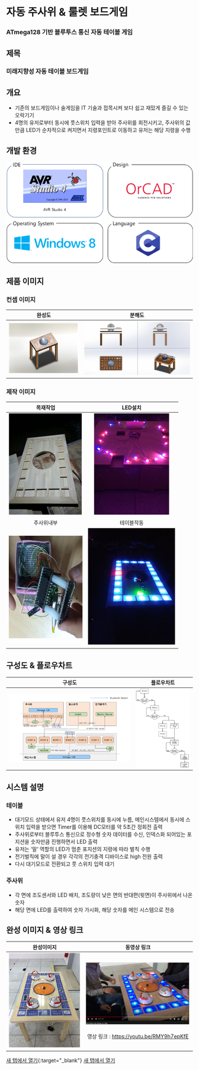 # 자동 주사위 & 룰렛 보드게임
### ATmega128 기반 블루투스 통신 자동 테이블 게임   
## 제목
### 미래지향성 자동 테이블 보드게임   
## 개요
- 기존의 보드게임이나 술게임을 IT 기술과 접목시켜 보다 쉽고 재밌게 즐길 수 있는 오락기기
- 4명의 유저로부터 동시에 풋스위치 입력을 받아 주사위를 회전시키고, 주사위의 값만큼 LED가 순차적으로 켜지면서 지령포인트로 이동하고 유저는 해당 지령을 수행
 ## 개발 환경
 ![environment](/pics/resized_env.png)
 ## 제품 이미지
 ### 컨셉 이미지
 |완성도|분해도|
|:---:|:---:|
|![table](/pics/finished_table.png)|![detail_table](/pics/detail_table.png)|

### 제작 이미지
 |목재작업|LED설치|
 |:---:|:---:|
|![wood](/pics/wood.png)|![led](/pics/led.png)|
|주사위내부|테이블작동|
|![dice](/pics/resized_dice.jpg)|![finish](/pics/finish.png)|

## 구성도 & 플로우차트
 |구성도|플로우차트|
 |:---:|:---:|
|![structure](/pics/mechanism.png)|![flow_chart](/pics/flowchart.png)|

## 시스템 설명
### 테이블
- 대기모드 상태에서 유저 4명이 풋스위치를 동시에 누름, 메인시스템에서 동시에 스위치 입력을 받으면 Timer를 이용해 DC모터를 약 5초간 정회전 출력   
- 주사위로부터 블루투스 통신으로 정수형 숫자 데이터를 수신, 인덱스화 되어있는 포지션을 숫자만큼 진행하면서 LED 출력   
- 유저는 ‘말‘ 역할의 LED가 멈춘 포지션의 지령에 따라 벌칙 수행   
- 전기벌칙에 말이 설 경우 각각의 전기충격 디바이스로 high 전원 출력   
- 다시 대기모드로 전환되고 풋 스위치 입력 대기   
### 주사위
- 각 면에 조도센서와 LED 배치, 조도량이 낮은 면의 반대편(윗면)이 주사위에서 나온 숫자
- 해당 면에 LED를 출력하여 숫자 가시화, 해당 숫자를 메인 시스템으로 전송   

## 완성 이미지 & 영상 링크
 |완성이미지|동영상 링크|
 |:---:|:---:|
|![product](/pics/product.png)|![capture](/pics/capture.png)<br/><br/>영상 링크 : https://youtu.be/RMY9h7epKfE|

[새 탭에서 열기](https://www.google.com/){:target="_blank"}
<a href="https://www.google.com/" target="_blank">새 탭에서 열기</a>

